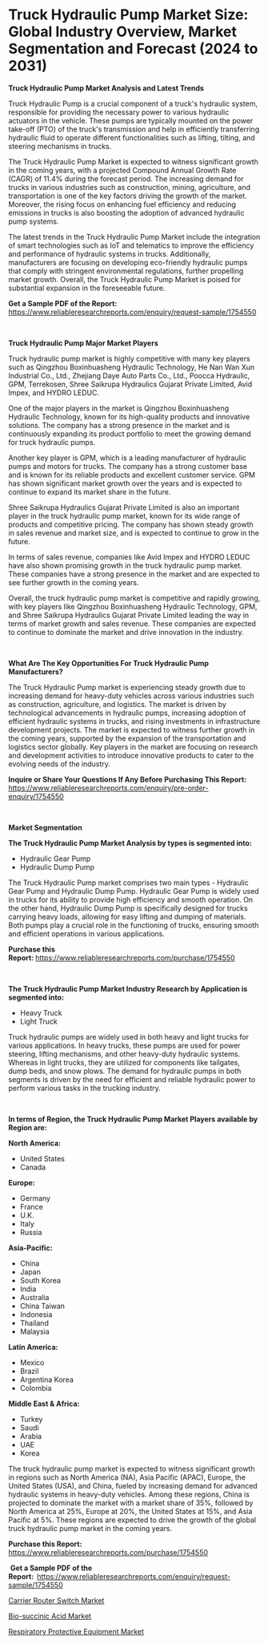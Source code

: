 <p><h1>Truck Hydraulic Pump Market Size: Global Industry Overview, Market Segmentation and Forecast (2024 to 2031)</h1></p><p><strong>Truck Hydraulic Pump Market Analysis and Latest Trends</strong></p>
<p><p>Truck Hydraulic Pump is a crucial component of a truck's hydraulic system, responsible for providing the necessary power to various hydraulic actuators in the vehicle. These pumps are typically mounted on the power take-off (PTO) of the truck's transmission and help in efficiently transferring hydraulic fluid to operate different functionalities such as lifting, tilting, and steering mechanisms in trucks.</p><p>The Truck Hydraulic Pump Market is expected to witness significant growth in the coming years, with a projected Compound Annual Growth Rate (CAGR) of 11.4% during the forecast period. The increasing demand for trucks in various industries such as construction, mining, agriculture, and transportation is one of the key factors driving the growth of the market. Moreover, the rising focus on enhancing fuel efficiency and reducing emissions in trucks is also boosting the adoption of advanced hydraulic pump systems.</p><p>The latest trends in the Truck Hydraulic Pump Market include the integration of smart technologies such as IoT and telematics to improve the efficiency and performance of hydraulic systems in trucks. Additionally, manufacturers are focusing on developing eco-friendly hydraulic pumps that comply with stringent environmental regulations, further propelling market growth. Overall, the Truck Hydraulic Pump Market is poised for substantial expansion in the foreseeable future.</p></p>
<p><strong>Get a Sample PDF of the Report:&nbsp;</strong> <a href="https://www.reliableresearchreports.com/enquiry/request-sample/1754550">https://www.reliableresearchreports.com/enquiry/request-sample/1754550</a></p>
<p>&nbsp;</p>
<p><strong>Truck Hydraulic Pump Major Market Players</strong></p>
<p><p>Truck hydraulic pump market is highly competitive with many key players such as Qingzhou Boxinhuasheng Hydraulic Technology, He Nan Wan Xun Industrial Co., Ltd., Zhejiang Daye Auto Parts Co., Ltd., Poocca Hydraulic, GPM, Terrekosen, Shree Saikrupa Hydraulics Gujarat Private Limited, Avid Impex, and HYDRO LEDUC.</p><p>One of the major players in the market is Qingzhou Boxinhuasheng Hydraulic Technology, known for its high-quality products and innovative solutions. The company has a strong presence in the market and is continuously expanding its product portfolio to meet the growing demand for truck hydraulic pumps.</p><p>Another key player is GPM, which is a leading manufacturer of hydraulic pumps and motors for trucks. The company has a strong customer base and is known for its reliable products and excellent customer service. GPM has shown significant market growth over the years and is expected to continue to expand its market share in the future.</p><p>Shree Saikrupa Hydraulics Gujarat Private Limited is also an important player in the truck hydraulic pump market, known for its wide range of products and competitive pricing. The company has shown steady growth in sales revenue and market size, and is expected to continue to grow in the future.</p><p>In terms of sales revenue, companies like Avid Impex and HYDRO LEDUC have also shown promising growth in the truck hydraulic pump market. These companies have a strong presence in the market and are expected to see further growth in the coming years.</p><p>Overall, the truck hydraulic pump market is competitive and rapidly growing, with key players like Qingzhou Boxinhuasheng Hydraulic Technology, GPM, and Shree Saikrupa Hydraulics Gujarat Private Limited leading the way in terms of market growth and sales revenue. These companies are expected to continue to dominate the market and drive innovation in the industry.</p></p>
<p>&nbsp;</p>
<p><strong>What Are The Key Opportunities For Truck Hydraulic Pump Manufacturers?</strong></p>
<p><p>The Truck Hydraulic Pump market is experiencing steady growth due to increasing demand for heavy-duty vehicles across various industries such as construction, agriculture, and logistics. The market is driven by technological advancements in hydraulic pumps, increasing adoption of efficient hydraulic systems in trucks, and rising investments in infrastructure development projects. The market is expected to witness further growth in the coming years, supported by the expansion of the transportation and logistics sector globally. Key players in the market are focusing on research and development activities to introduce innovative products to cater to the evolving needs of the industry.</p></p>
<p><strong>Inquire or Share Your Questions If Any Before Purchasing This Report:</strong> <a href="https://www.reliableresearchreports.com/enquiry/pre-order-enquiry/1754550">https://www.reliableresearchreports.com/enquiry/pre-order-enquiry/1754550</a></p>
<p>&nbsp;</p>
<p><strong>Market Segmentation</strong></p>
<p><strong>The Truck Hydraulic Pump Market Analysis by types is segmented into:</strong></p>
<p><ul><li>Hydraulic Gear Pump</li><li>Hydraulic Dump Pump</li></ul></p>
<p><p>The Truck Hydraulic Pump market comprises two main types - Hydraulic Gear Pump and Hydraulic Dump Pump. Hydraulic Gear Pump is widely used in trucks for its ability to provide high efficiency and smooth operation. On the other hand, Hydraulic Dump Pump is specifically designed for trucks carrying heavy loads, allowing for easy lifting and dumping of materials. Both pumps play a crucial role in the functioning of trucks, ensuring smooth and efficient operations in various applications.</p></p>
<p><strong>Purchase this Report:&nbsp;</strong><a href="https://www.reliableresearchreports.com/purchase/1754550">https://www.reliableresearchreports.com/purchase/1754550</a></p>
<p>&nbsp;</p>
<p><strong>The Truck Hydraulic Pump Market Industry Research by Application is segmented into:</strong></p>
<p><ul><li>Heavy Truck</li><li>Light Truck</li></ul></p>
<p><p>Truck hydraulic pumps are widely used in both heavy and light trucks for various applications. In heavy trucks, these pumps are used for power steering, lifting mechanisms, and other heavy-duty hydraulic systems. Whereas in light trucks, they are utilized for components like tailgates, dump beds, and snow plows. The demand for hydraulic pumps in both segments is driven by the need for efficient and reliable hydraulic power to perform various tasks in the trucking industry.</p></p>
<p>&nbsp;</p>
<p><strong>In terms of Region, the Truck Hydraulic Pump Market Players available by Region are:</strong></p>
<p>
    <p> <strong> North America: </strong>
        <ul>
            <li>United States</li>
            <li>Canada</li>
        </ul>
        </p> 
    <p> <strong> Europe: </strong>
        <ul>
            <li>Germany</li>
            <li>France</li>
            <li>U.K.</li>
            <li>Italy</li>
            <li>Russia</li>
        </ul>
        </p> 
    <p> <strong> Asia-Pacific: </strong>
        <ul>
            <li>China</li>
            <li>Japan</li>
            <li>South Korea</li>
            <li>India</li>
            <li>Australia</li>
            <li>China Taiwan</li>
            <li>Indonesia</li>
            <li>Thailand</li>
            <li>Malaysia</li>
        </ul>
        </p> 
    <p> <strong> Latin America: </strong>
        <ul>
            <li>Mexico</li>
            <li>Brazil</li>
            <li>Argentina Korea</li>
            <li>Colombia</li>
        </ul>
        </p> 
    <p> <strong> Middle East & Africa: </strong>
        <ul>
            <li>Turkey</li>
            <li>Saudi</li>
            <li>Arabia</li>
            <li>UAE</li>
            <li>Korea</li>
        </ul>
    </p>
    </p>
<p><p>The truck hydraulic pump market is expected to witness significant growth in regions such as North America (NA), Asia Pacific (APAC), Europe, the United States (USA), and China, fueled by increasing demand for advanced hydraulic systems in heavy-duty vehicles. Among these regions, China is projected to dominate the market with a market share of 35%, followed by North America at 25%, Europe at 20%, the United States at 15%, and Asia Pacific at 5%. These regions are expected to drive the growth of the global truck hydraulic pump market in the coming years.</p></p>
<p><strong>Purchase this Report: </strong><a href="https://www.reliableresearchreports.com/purchase/1754550">https://www.reliableresearchreports.com/purchase/1754550</a></p>
<p>&nbsp;<strong>Get a Sample PDF of the Report:&nbsp;&nbsp;</strong><a href="https://www.reliableresearchreports.com/enquiry/request-sample/1754550">https://www.reliableresearchreports.com/enquiry/request-sample/1754550</a></p>
<p><strong></strong></p>
<p><p><a href="https://view.publitas.com/reportprime-1/carrier-router-switch-market-growth-market-trends-covid-19-impact-and-forecasts-for-period-from-2023-2030/">Carrier Router Switch Market</a></p><p><a href="https://view.publitas.com/reportprime-1/bio-succinic-acid-market-size-growth-and-forecast-from-2023-2030/">Bio-succinic Acid Market</a></p><p><a href="https://view.publitas.com/reportprime-1/decoding-the-respiratory-protective-equipment-market-a-deep-dive-into-the-latest-market-trends-market-segmentation-and-competitive-analysis/">Respiratory Protective Equipment Market</a></p></p>